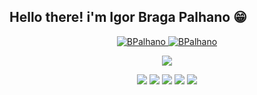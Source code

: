 ## Hello there! i'm Igor Braga Palhano 😁
<div align="center">
  <a href="https://github.com/BPalhano">
    <img src="https://github-readme-stats.vercel.app/api?username=BPalhano&show_icons=true&line_height=20&theme=dark&count_private=true" alt="BPalhano" />
    <img src="https://github-readme-stats.vercel.app/api/top-langs?username=BPalhano&hide_progress=true&include_all_commits=true&count_private=true&show_icons=true&line_height=20&theme=dark" alt="BPalhano" />
</div>

<!-- &layout=compact&langs_count=5&theme=dark" -->
<p align="center">
  <img src="https://skillicons.dev/icons?i=git,cpp,c,py,django,emacs,latex,linux,md,matlab"/>
</p> 

<div align="center">  
<a href = "mailto:igor.palhano@alu.ufc.br"><img src="https://img.shields.io/badge/-Gmail-%23333?style=for-the-badge&logo=gmail&logoColor=red" target="_blank"></a>
<a href="https://www.linkedin.com/in/igor-palhano-81102622a/" target="_blank"><img src="https://img.shields.io/badge/-LinkedIn-%230077B5?style=for-the-badge&logo=linkedin&logoColor=white" target="_blank"></a>
<a href = "https://www.codewars.com/users/BPalhano"><img src="https://img.shields.io/badge/Codewars-B1361E?style=for-the-badge&logo=Codewars&logoColor=white" target="_blank"></a>
<a = href="https://www.kaggle.com/igorbragapalhano"><img src="https://img.shields.io/badge/Kaggle-20BEFF?style=for-the-badge&logo=Kaggle&logoColor=white" target="_blank"></a>
<a = href="https://www.sololearn.com/profile/27307259"><img src="https://img.shields.io/badge/-Sololearn-3a464b?style=for-the-badge&logo=Sololearn&logoColor=white" target="_blank"></a>


</div>
